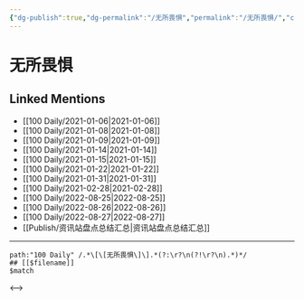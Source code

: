 ```yaml
---
{"dg-publish":true,"dg-permalink":"/无所畏惧","permalink":"/无所畏惧/","created":"2022-12-07T16:20:22.000+08:00","updated":"2023-04-10T15:44:29.000+08:00"}
---
```


# 无所畏惧

## Linked Mentions
- [[100 Daily/2021-01-06\|2021-01-06]]
- [[100 Daily/2021-01-08\|2021-01-08]]
- [[100 Daily/2021-01-09\|2021-01-09]]
- [[100 Daily/2021-01-14\|2021-01-14]]
- [[100 Daily/2021-01-15\|2021-01-15]]
- [[100 Daily/2021-01-22\|2021-01-22]]
- [[100 Daily/2021-01-31\|2021-01-31]]
- [[100 Daily/2021-02-28\|2021-02-28]]
- [[100 Daily/2022-08-25\|2022-08-25]]
- [[100 Daily/2022-08-26\|2022-08-26]]
- [[100 Daily/2022-08-27\|2022-08-27]]
- [[Publish/资讯站盘点总结汇总\|资讯站盘点总结汇总]]


---

```expander
path:"100 Daily" /.*\[\[无所畏惧\]\].*(?:\r?\n(?!\r?\n).*)*/
## [[$filename]]
$match
```

<-->